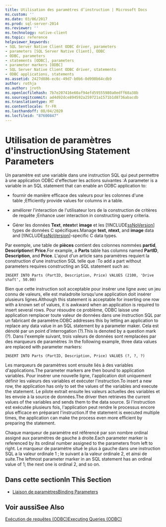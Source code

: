 ```yaml
---
title: Utilisation des paramètres d’instruction | Microsoft Docs
ms.custom: ''
ms.date: 03/06/2017
ms.prod: sql-server-2014
ms.reviewer: ''
ms.technology: native-client
ms.topic: reference
helpviewer_keywords:
- SQL Server Native Client ODBC driver, parameters
- parameters [SQL Server Native Client], ODBC
- ODBC, parameters
- statements [ODBC], parameters
- parameter markers [ODBC]
- SQL Server Native Client ODBC driver, statements
- ODBC applications, statements
ms.assetid: 2427d886-ec6c-49d7-b0b6-0d998b64cdb9
author: rothja
ms.author: jroth
ms.openlocfilehash: 7b7e207416e60af94efd59555980a0edff68a38b
ms.sourcegitcommit: ad4d92dce894592a259721a1571b1d8736abacdb
ms.translationtype: MT
ms.contentlocale: fr-FR
ms.lasthandoff: 08/04/2020
ms.locfileid: "87600847"
---
```

# <a name="using-statement-parameters"></a><span data-ttu-id="c053b-102">Utilisation de paramètres d'instruction</span><span class="sxs-lookup"><span data-stu-id="c053b-102">Using Statement Parameters</span></span>
  <span data-ttu-id="c053b-103">Un paramètre est une variable dans une instruction SQL qui peut permettre à une application ODBC d'effectuer les actions suivantes :</span><span class="sxs-lookup"><span data-stu-id="c053b-103">A parameter is a variable in an SQL statement that can enable an ODBC application to:</span></span>  
  
-   <span data-ttu-id="c053b-104">fournir de manière efficace des valeurs pour les colonnes d'une table ;</span><span class="sxs-lookup"><span data-stu-id="c053b-104">Efficiently provide values for columns in a table.</span></span>  
  
-   <span data-ttu-id="c053b-105">améliorer l'interaction de l'utilisateur lors de la construction de critères de requête ;</span><span class="sxs-lookup"><span data-stu-id="c053b-105">Enhance user interaction in constructing query criteria.</span></span>  
  
-   <span data-ttu-id="c053b-106">Gérer les données **Text**, **ntext**et **image** et les [!INCLUDE[ssNoVersion](../../includes/ssnoversion-md.md)] types de données C spécifiques.</span><span class="sxs-lookup"><span data-stu-id="c053b-106">Manage **text**, **ntext**, and **image** data and [!INCLUDE[ssNoVersion](../../includes/ssnoversion-md.md)]-specific C data types.</span></span>  
  
 <span data-ttu-id="c053b-107">Par exemple, une table de **pièces** contient des colonnes nommées **partid**, **Description**et **Price**.</span><span class="sxs-lookup"><span data-stu-id="c053b-107">For example, a **Parts** table has columns named **PartID**, **Description**, and **Price**.</span></span> <span data-ttu-id="c053b-108">L'ajout d'un article sans paramètres requiert la construction d'une instruction SQL telle que :</span><span class="sxs-lookup"><span data-stu-id="c053b-108">To add a part without parameters requires constructing an SQL statement such as:</span></span>  
  
```  
INSERT INTO Parts (PartID, Description, Price) VALUES (2100, 'Drive shaft', 50.00)  
```  
  
 <span data-ttu-id="c053b-109">Bien que cette instruction soit acceptable pour insérer une ligne avec un jeu connu de valeurs, elle est maladroite lorsqu'une application doit insérer plusieurs lignes.</span><span class="sxs-lookup"><span data-stu-id="c053b-109">Although this statement is acceptable for inserting one row with a known set of values, it is awkward when an application is required to insert several rows.</span></span> <span data-ttu-id="c053b-110">Pour résoudre ce problème, ODBC laisse une application remplacer toute valeur de données dans une instruction SQL par un fabricant de paramètre.</span><span class="sxs-lookup"><span data-stu-id="c053b-110">ODBC addresses this by letting an application to replace any data value in an SQL statement by a parameter maker.</span></span> <span data-ttu-id="c053b-111">Cela est dénoté par un point d'interrogation (?).</span><span class="sxs-lookup"><span data-stu-id="c053b-111">This is denoted by a question mark (?).</span></span> <span data-ttu-id="c053b-112">Dans l'exemple suivant, trois valeurs de données sont remplacées par des marqueurs de paramètres :</span><span class="sxs-lookup"><span data-stu-id="c053b-112">In the following example, three data values are replaced with parameter markers:</span></span>  
  
```  
INSERT INTO Parts (PartID, Description, Price) VALUES (?, ?, ?)  
```  
  
 <span data-ttu-id="c053b-113">Les marqueurs de paramètres sont ensuite liés à des variables d'applications.</span><span class="sxs-lookup"><span data-stu-id="c053b-113">The parameter markers are then bound to application variables.</span></span> <span data-ttu-id="c053b-114">Pour insérer une nouvelle ligne, l'application doit uniquement définir les valeurs des variables et exécuter l'instruction.</span><span class="sxs-lookup"><span data-stu-id="c053b-114">To insert a new row, the application has only to set the values of the variables and execute the statement.</span></span> <span data-ttu-id="c053b-115">Le pilote extrait ensuite les valeurs actuelles des variables et les envoie à la source de données.</span><span class="sxs-lookup"><span data-stu-id="c053b-115">The driver then retrieves the current values of the variables and sends them to the data source.</span></span> <span data-ttu-id="c053b-116">Si l'instruction est exécutée plusieurs fois, l'application peut rendre le processus encore plus efficace en préparant l'instruction.</span><span class="sxs-lookup"><span data-stu-id="c053b-116">If the statement is executed multiple times, the application can make the process even more efficient by preparing the statement.</span></span>  
  
 <span data-ttu-id="c053b-117">Chaque marqueur de paramètre est référencé par son nombre ordinal assigné aux paramètres de gauche à droite.</span><span class="sxs-lookup"><span data-stu-id="c053b-117">Each parameter marker is referenced by its ordinal number assigned to the parameters from left to right.</span></span> <span data-ttu-id="c053b-118">Le marqueur de paramètre situé le plus à gauche dans une instruction SQL a la valeur ordinale 1 ; le suivant a la valeur ordinale 2, et ainsi de suite.</span><span class="sxs-lookup"><span data-stu-id="c053b-118">The leftmost parameter marker in an SQL statement has an ordinal value of 1; the next one is ordinal 2, and so on.</span></span>  
  
## <a name="in-this-section"></a><span data-ttu-id="c053b-119">Dans cette section</span><span class="sxs-lookup"><span data-stu-id="c053b-119">In This Section</span></span>  
  
-   [<span data-ttu-id="c053b-120">Liaison de paramètres</span><span class="sxs-lookup"><span data-stu-id="c053b-120">Binding Parameters</span></span>](using-statement-parameters-binding-parameters.md)  
  
## <a name="see-also"></a><span data-ttu-id="c053b-121">Voir aussi</span><span class="sxs-lookup"><span data-stu-id="c053b-121">See Also</span></span>  
 [<span data-ttu-id="c053b-122">Exécution de requêtes &#40;ODBC&#41;</span><span class="sxs-lookup"><span data-stu-id="c053b-122">Executing Queries &#40;ODBC&#41;</span></span>](executing-queries-odbc.md)  
  
  

